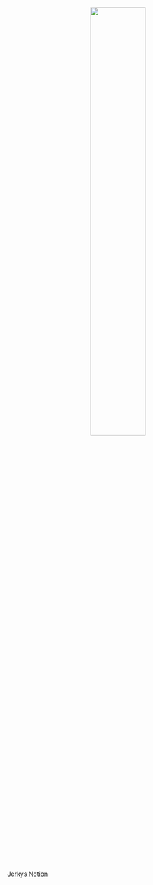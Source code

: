 <div align = 'center'>
  <img src = 'https://user-images.githubusercontent.com/104478650/188068115-f6fb1615-06dc-45e6-8ef3-b58c9591aafa.png' width = '50%'>
</div>

[Jerkys Notion](https://www.notion.so/marigoldj/Jerkys-49e5d3b791214855b20c9f53651af3e2)
